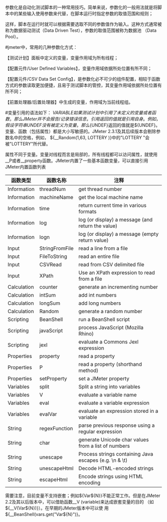 参数化是自动化测试脚本的一种常用技巧。简单来说，参数化的一般用法就是将脚本中的某些输入使用参数来代替，在脚本运行时指定参数的取值范围和规则；

这样，脚本在运行时就可以根据需要选取不同的参数值作为输入。这种方式通常被称为数据驱动测试（Data Driven Test），参数的取值范围被称为数据池
（Data Pool）。

 

#jmeter中，常用的几种参数化方式：

【测试计划】面板中定义的变量，变量作用域为所有线程；




【配置元件/User Defined Variables】，变量作用域依据所处位置有所不同；


【配置元件/CSV Data Set Config】，是参数化必不可少的组件配置，相较于函数方式的参数读取更加便捷，且易于测试脚本的管控，其变量作用域依据所处位置有所不同；


【前置处理器/后置处理器】中生成的变量，作用域为当前线程组。










#变量引用的语法如下：
${VARIABLE} 
如果测试计划中引用了未定义的变量或者函数，那么JMeter并不会报告/记录错误信息，引用返回的值就是引用自身。例如，假设字符串UNDEF没 有被定义为变量，
那么${UNDEF}返回的值就是${UNDEF}。变量、函数（包括属性）都是大小写敏感的。JMeter 2.3.1及其后续版本会剔除参数名中的空格，例如，
${__Random(1,63, LOTTERY )}中的"LOTTERY "会被"LOTTERY"所代替。


属性不同于变量。变量对线程而言是局部的，所有线程都可以访问属性，就使用__P或者__property函数。JMeter内置了一些基本函数变量，可以直接引用
 JMeter内置函数列表

|函数类型 	|函数名称 |注释|
| ------- | --------|--------------------|
|Information|	threadNum |get thread number|
|Information	 |machineName |get the local machine name|
|Information|	time |return current time in various formats|
|Information| log |log (or display) a message (and return the value)|
|Information| logn| log (or display) a message (empty return value)|
|Input|	StringFromFile| read a line from a file|
|Input|	FileToString| read an entire file|
|Input|	CSVRead| read from CSV delimited file|
|Input|XPath	|Use an XPath expression to read from a file|
|Calculation|	counter|	generate an incrementing number|
|Calculation|	intSum|	add int numbers|
|Calculation|	longSum	|add long numbers|
|Calculation|	Random|	generate a random number|
|Scripting|	BeanShell|	run a BeanShell script|
|Scripting|	javaScript|	process JavaScript (Mozilla Rhino)|
|Scripting|	jexl|	evaluate a Commons Jexl expression|
|Properties|	property|	read a property|
|Properties|	P|	read a property (shorthand method)|
|Properties|	setProperty|	set a JMeter property|
|Variables|	split|	Split a string into variables|
|Variables|	V	|evaluate a variable name|
|Variables|	eval	|evaluate a variable expression|
|Variables|	evalVar|	evaluate an expression stored in a variable|
|String|	regexFunction	|parse previous response using a regular expression|
|String|	char	|generate Unicode char values from a list of numbers|
|String|	unescape|	Process strings containing Java escapes (e.g. \n & \t)|
|String|	unescapeHtml|	Decode HTML-encoded strings|
|String|	escapeHtml	|Encode strings using HTML encoding|


需要注意，目前变量不支持嵌套；例如${Var${N}}不能正常工作。但是在JMeter 2.2及其以后版本中，可以借助函数__V (variable)来达成嵌套变量的目的
（如 ${__V(Var${N})}）。在早期的JMeter版本中可以使 用${__BeanShell(vars.get("Var${N}")}。
